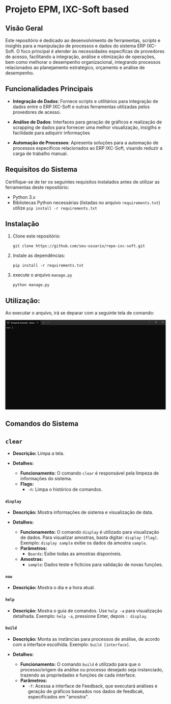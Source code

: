 # Projeto EPM, IXC-Soft based 

## Visão Geral

Este repositório é dedicado ao desenvolvimento de ferramentas, scripts e insights para a manipulação de processos e dados do sistema ERP IXC-Soft. O foco principal é atender às necessidades específicas de provedores de acesso, facilitando a integração, análise e otimização de operações, bem como melhorar o desempenho organizacional, integrando processos relacionados ao planejamento estratégico, orçamento e análise de desempenho.

## Funcionalidades Principais

- **Integração de Dados**: Fornece scripts e utilitários para integração de dados entre o ERP IXC-Soft e outras ferramentas utilizadas pelos provedores de acesso.

- **Análise de Dados**: Interfaces para geração de gráficos e realização de scrapping de dados para fornecer uma melhor visualização, insigths e facilidade para adiquirir informações

- **Automação de Processos**: Apresenta soluções para a automação de processos específicos relacionados ao ERP IXC-Soft, visando reduzir a carga de trabalho manual.

## Requisitos do Sistema

Certifique-se de ter os seguintes requisitos instalados antes de utilizar as ferramentas deste repositório:

- Python 3.x
- Bibliotecas Python necessárias (listadas no arquivo `requirements.txt`) utilize ```pip install -r requirements.txt```

## Instalação

1. Clone este repositório:

   ```
   git clone https://github.com/seu-usuario/repo-ixc-soft.git
   ```

2. Instale as dependências:
    
    ```
    pip install -r requirements.txt
    ```
3. execute o arquivo ```manage.py```

    ```
    python manage.py
    ```

## Utilização:

Ao executar o arquivo, irá se deparar com a seguinte tela de comando:

![Terminal](readme/Terminal.png)

## Comandos do Sistema

## `clear`

- **Descrição:** Limpa a tela.
  
- **Detalhes:**
  - **Funcionamento:** O comando `clear` é responsável pela limpeza de informações do sistema.
  - **Flags:**
    - `-h`: Limpa o histórico de comandos.

#### `display`

- **Descrição:** Mostra informações de sistema e visualização de data.
  
- **Detalhes:**
  - **Funcionamento:** O comando `display` é utilizado para visualização de dados. Para visualizar amostras, basta digitar: `display [flag]`. Exemplo: `display sample` exibe os dados da amostra `sample`.
  - **Parâmetros:**
    - `Boards`: Exibe todas as amostras disponíveis.
  - **Amostras:**
    - `sample`: Dados teste e fictícios para validação de novas funções.

#### `now`

- **Descrição:** Mostra o dia e a hora atual.

#### `help`

- **Descrição:** Mostra o guia de comandos. Use `help -a` para visualização detalhada. Exemplo: `help -a`, pressione Enter, depois `: display`.

#### `build`

- **Descrição:** Monta as instâncias para processos de análise, de acordo com a interface escolhida. Exemplo: `build [interface]`.
  
- **Detalhes:**
  - **Funcionamento:** O comando `build` é utilizado para que o processo/origem da análise ou processo desejado seja instanciado, trazendo as propriedades e funções de cada interface.
  - **Parâmetros:**
    - `-f`: Acessa a interface de Feedback, que executará análises e geração de gráficos baseados nos dados de feedbcak, especifícados em "amostra".
